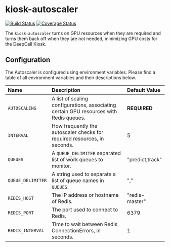 # kiosk-autoscaler

[![Build Status](https://travis-ci.com/vanvalenlab/kiosk-autoscaler.svg?branch=master)](https://travis-ci.com/vanvalenlab/kiosk-autoscaler)
[![Coverage Status](https://coveralls.io/repos/github/vanvalenlab/kiosk-autoscaler/badge.svg?branch=master)](https://coveralls.io/github/vanvalenlab/kiosk-autoscaler?branch=master)

The `kiosk-autoscaler` turns on GPU resources when they are required and turns them back off when they are not needed, minimizing GPU costs for the DeepCell Kiosk.

## Configuration

The Autoscaler is configured using environment variables. Please find a table of all environment variables and their descriptions below.

| Name | Description | Default Value |
| :--- | :--- | :--- |
| `AUTOSCALING` | A list of scaling configurations, associating certain GPU resources with Redis queues. | **REQUIRED** |
| `INTERVAL` | How frequently the autoscaler checks for required resources, in seconds. | 5 |
| `QUEUES` | A `QUEUE_DELIMITER` separated list of work queues to monitor. | "predict,track" |
| `QUEUE_DELIMITER` | A string used to separate a list of queue names in `QUEUES`. | "," |
| `REDIS_HOST` | The IP address or hostname of Redis. | "redis-master" |
| `REDIS_PORT` | The port used to connect to Redis. | 6379 |
| `REDIS_INTERVAL` | Time to wait between Redis ConnectionErrors, in seconds. | 1 |
